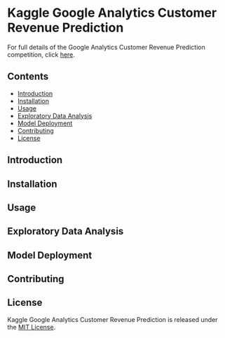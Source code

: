 # Kaggle Google Analytics Customer Revenue Prediction
For full details of the Google Analytics Customer Revenue Prediction competition, click [here](https://www.kaggle.com/c/ga-customer-revenue-prediction).

## Contents
- [Introduction](#Introduction)
- [Installation](#Installation)
- [Usage](#Usage)
- [Exploratory Data Analysis](#Exploratory-Data-Analysis)
- [Model Deployment](#Model-Deployment)
- [Contributing](#Contributing)
- [License](#License)

## Introduction

## Installation

## Usage

## Exploratory Data Analysis

## Model Deployment

## Contributing

## License
Kaggle Google Analytics Customer Revenue Prediction is released under the [MIT License](./LICENSE).
